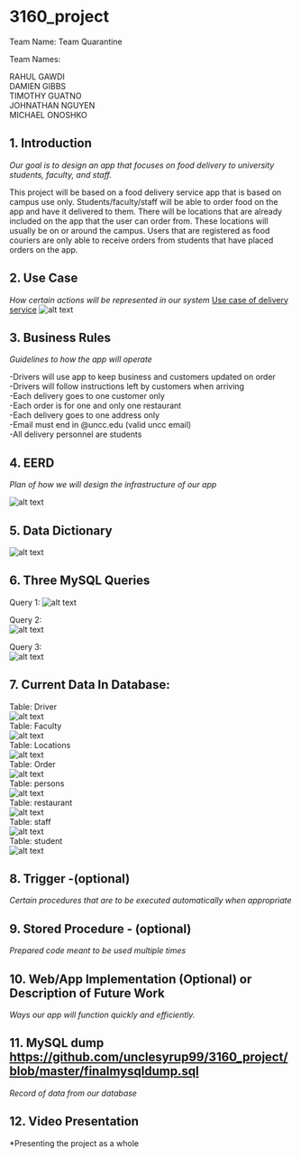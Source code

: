 # 3160_project
Team Name: Team Quarantine 

Team Names:

RAHUL GAWDI  
DAMIEN GIBBS  
TIMOTHY GUATNO  
JOHNATHAN NGUYEN  
MICHAEL ONOSHKO  

## 1.  Introduction  
*Our goal is to design an app that focuses on food delivery to university students, faculty, and staff.*

This project will be based on a food delivery service app that is based on campus use only.  Students/faculty/staff will be able to order food on the app and have it delivered to them.  There will be locations that are already included on the app that the user can order from.  These locations will usually be on or around the campus.  Users that are registered as food couriers are only able to receive orders from students that have placed orders on the app.

## 2.  Use Case  
*How certain actions will be represented in our system*
[Use case of delivery service](https://drive.google.com/file/d/1LtHHqvMCSEKIsT_jMbq0JRYnbyDMquAa/view?usp=sharing)
![alt text](https://github.com/unclesyrup99/3160_project/blob/master/use_case_diagram.PNG "Use Case Diagram")

## 3.  Business Rules  
*Guidelines to how the app will operate*

-Drivers will use app to keep business and customers updated on order  
-Drivers will follow instructions left by customers when arriving  
-Each delivery goes to one customer only  
-Each order is for one and only one restaurant  
-Each delivery goes to one address only  
-Email must end in @uncc.edu (valid uncc email)  
-All delivery personnel are students  

## 4.  EERD  
*Plan of how we will design the infrastructure of our app*

![alt text](https://github.com/unclesyrup99/3160_project/blob/master/Delivery_EERD1.png)

## 5. Data Dictionary
  
![alt text](https://github.com/unclesyrup99/3160_project/blob/master/datadictionary.PNG)

## 6. Three MySQL Queries
Query 1:
![alt text](https://github.com/unclesyrup99/3160_project/blob/master/query%201.PNG)

Query 2:  
![alt text](https://github.com/unclesyrup99/3160_project/blob/master/advanced_query.png)  

Query 3:  
![alt text](https://github.com/unclesyrup99/3160_project/blob/master/advanced_query_2.png)  

## 7. Current Data In Database:
Table: Driver  
![alt text](https://github.com/unclesyrup99/3160_project/blob/master/driver.png)  
Table: Faculty  
![alt text](https://github.com/unclesyrup99/3160_project/blob/master/faculty.png)  
Table: Locations  
![alt text](https://github.com/unclesyrup99/3160_project/blob/master/locations.png)  
Table: Order  
![alt text](https://github.com/unclesyrup99/3160_project/blob/master/order.png)  
Table: persons  
![alt text](https://github.com/unclesyrup99/3160_project/blob/master/persons.png)  
Table: restaurant  
![alt text](https://github.com/unclesyrup99/3160_project/blob/master/restaurant.png)  
Table: staff  
![alt text](https://github.com/unclesyrup99/3160_project/blob/master/staff.png)  
Table: student  
![alt text](https://github.com/unclesyrup99/3160_project/blob/master/student.png)  

## 8.  Trigger  -(optional)
*Certain procedures that are to be executed automatically when appropriate*

## 9.  Stored Procedure  - (optional)
*Prepared code meant to be used multiple times*

## 10.  Web/App Implementation (Optional) or Description of Future Work  
*Ways our app will function quickly and efficiently.*

## 11.  MySQL dump  https://github.com/unclesyrup99/3160_project/blob/master/finalmysqldump.sql
*Record of data from our database*

## 12. Video Presentation
*Presenting the project as a whole
<link>
